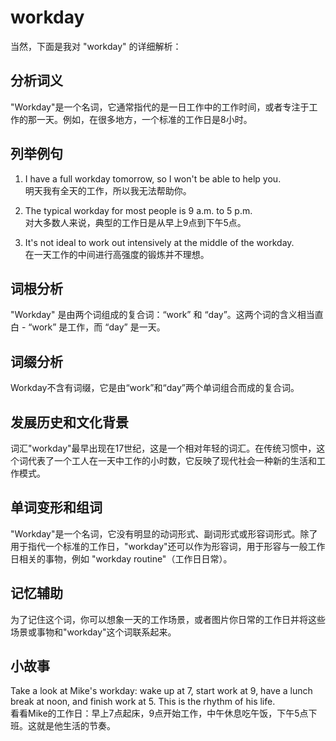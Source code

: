 # workday

当然，下面是我对 "workday" 的详细解析：

  

## 分析词义

  

"Workday"是一个名词，它通常指代的是一日工作中的工作时间，或者专注于工作的那一天。例如，在很多地方，一个标准的工作日是8小时。

  

## 列举例句

  

1.  I have a full workday tomorrow, so I won't be able to help you.  
    明天我有全天的工作，所以我无法帮助你。
    
      
    
2.  The typical workday for most people is 9 a.m. to 5 p.m.  
    对大多数人来说，典型的工作日是从早上9点到下午5点。
    
      
    
3.  It's not ideal to work out intensively at the middle of the workday.  
    在一天工作的中间进行高强度的锻炼并不理想。
    
      
    

  

## 词根分析

  

"Workday" 是由两个词组成的复合词：“work” 和 “day”。这两个词的含义相当直白 - “work” 是工作，而 “day” 是一天。

  

## 词缀分析

  

Workday不含有词缀，它是由“work”和“day”两个单词组合而成的复合词。

  

## 发展历史和文化背景

  

词汇"workday"最早出现在17世纪，这是一个相对年轻的词汇。在传统习惯中，这个词代表了一个工人在一天中工作的小时数，它反映了现代社会一种新的生活和工作模式。

  

## 单词变形和组词

  

"Workday"是一个名词，它没有明显的动词形式、副词形式或形容词形式。除了用于指代一个标准的工作日，"workday"还可以作为形容词，用于形容与一般工作日相关的事物，例如 "workday routine"（工作日日常）。

  

## 记忆辅助

  

为了记住这个词，你可以想象一天的工作场景，或者图片你日常的工作日并将这些场景或事物和"workday"这个词联系起来。

  

## 小故事

  

Take a look at Mike's workday: wake up at 7, start work at 9, have a lunch break at noon, and finish work at 5. This is the rhythm of his life.  
看看Mike的工作日：早上7点起床，9点开始工作，中午休息吃午饭，下午5点下班。这就是他生活的节奏。
